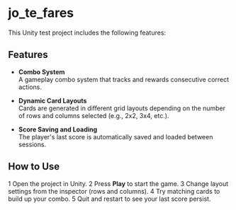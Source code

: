 # jo_te_fares

This Unity test project includes the following features:

##  Features

-  **Combo System**  
  A gameplay combo system that tracks and rewards consecutive correct actions.

-  **Dynamic Card Layouts**  
  Cards are generated in different grid layouts depending on the number of rows and columns selected (e.g., 2x2, 3x4, etc.).

-  **Score Saving and Loading**  
  The player's last score is automatically saved and loaded between sessions.


## How to Use

1 Open the project in Unity.
2 Press **Play** to start the game.
3 Change layout settings from the inspector (rows and columns).
4 Try matching cards to build up your combo.
5 Quit and restart to see your last score persist.


